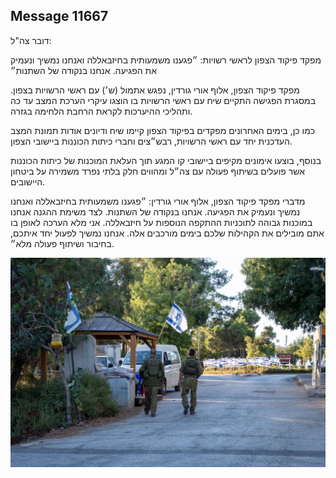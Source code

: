 ## Message 11667

דובר צה"ל:

מפקד פיקוד הצפון לראשי רשויות: ״פגענו משמעותית בחיזבאללה ואנחנו נמשיך ונעמיק את הפגיעה. אנחנו בנקודה של השתנות״

מפקד פיקוד הצפון, אלוף אורי גורדין, נפגש אתמול (ש׳) עם ראשי הרשויות בצפון. 
במסגרת הפגישה התקיים שיח עם ראשי הרשויות בו הוצגו עיקרי הערכת המצב עד כה ותהליכי ההיערכות לקראת הרחבת הלחימה בגזרה.

כמו כן, בימים האחרונים מפקדים בפיקוד הצפון קיימו שיח ודיונים אודות תמונת המצב העדכנית יחד עם ראשי הרשויות, רבש״צים וחברי כיתות הכוננות ביישובי הצפון. 

בנוסף, בוצעו אימונים מקיפים ביישובי קו המגע תוך העלאת המוכנות של כיתות הכוננות אשר פועלים בשיתוף פעולה עם צה״ל ומהווים חלק בלתי נפרד משמירה על ביטחון היישובים.

מדברי מפקד פיקוד הצפון, אלוף אורי גורדין: ״פגענו משמעותית בחיזבאללה ואנחנו נמשיך ונעמיק את הפגיעה. אנחנו בנקודה של השתנות. לצד משימת ההגנה אנחנו במוכנות גבוהה לתוכניות ההתקפה הנוספות על חיזבאללה. אני מלא הערכה לאופן בו אתם מובילים את הקהילות שלכם בימים מורכבים אלה. אנחנו נמשיך לפעול יחד איתכם, בחיבור ושיתוף פעולה מלא״.

![Photo](11667/11667_photo.jpg)
